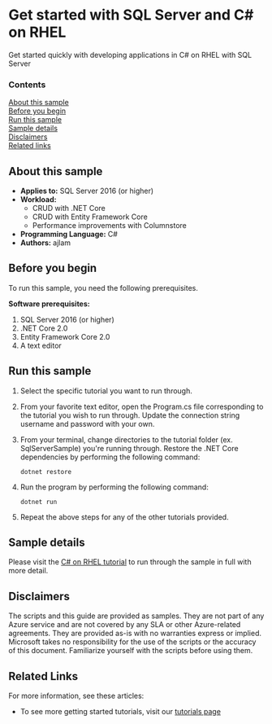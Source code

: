 # Get started with SQL Server and C# on RHEL

Get started quickly with developing applications in C# on RHEL with SQL Server


### Contents

[About this sample](#about-this-sample)<br/>
[Before you begin](#before-you-begin)<br/>
[Run this sample](#run-this-sample)<br/>
[Sample details](#sample-details)<br/>
[Disclaimers](#disclaimers)<br/>
[Related links](#related-links)<br/>


<a name=about-this-sample></a>

## About this sample

- **Applies to:** SQL Server 2016 (or higher)
- **Workload:**
    - CRUD with .NET Core
    - CRUD with Entity Framework Core
    - Performance improvements with Columnstore
- **Programming Language:** C#
- **Authors:** ajlam

<a name=before-you-begin></a>

## Before you begin

To run this sample, you need the following prerequisites.

**Software prerequisites:**

1. SQL Server 2016 (or higher)
2. .NET Core 2.0
3. Entity Framework Core 2.0
4. A text editor

## Run this sample

1. Select the specific tutorial you want to run through.

2. From your favorite text editor, open the Program.cs file corresponding to the tutorial you wish to run through. Update the connection string username and password with your own.

3. From your terminal, change directories to the tutorial folder (ex. SqlServerSample) you're running through. Restore the .NET Core dependencies by performing the following command:

    ```
    dotnet restore
    ```

4. Run the program by performing the following command:

    ```
    dotnet run
    ```

5. Repeat the above steps for any of the other tutorials provided.

<a name=sample-details></a>

## Sample details

Please visit the [C# on RHEL tutorial](https://www.microsoft.com/en-us/sql-server/developer-get-started/csharp/rhel/) to run through the sample in full with more detail.

<a name=disclaimers></a>

## Disclaimers
The scripts and this guide are provided as samples. They are not part of any Azure service and are not covered by any SLA or other Azure-related agreements. They are provided as-is with no warranties express or implied. Microsoft takes no responsibility for the use of the scripts or the accuracy of this document. Familiarize yourself with the scripts before using them.

<a name=related-links></a>

## Related Links

For more information, see these articles:
* To see more getting started tutorials, visit our [tutorials page](https://www.microsoft.com/en-us/sql-server/developer-get-started/)
